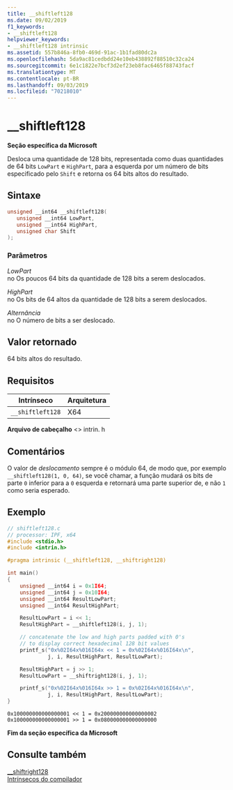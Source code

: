 ```yaml
---
title: __shiftleft128
ms.date: 09/02/2019
f1_keywords:
- __shiftleft128
helpviewer_keywords:
- __shiftleft128 intrinsic
ms.assetid: 557b846a-8fb0-469d-91ac-1b1fad80dc2a
ms.openlocfilehash: 5da9ac81cedbdd24e10eb438892f88510c32ca24
ms.sourcegitcommit: 6e1c1822e7bcf3d2ef23eb8fac6465f88743facf
ms.translationtype: MT
ms.contentlocale: pt-BR
ms.lasthandoff: 09/03/2019
ms.locfileid: "70218010"
---
```

# <a name="__shiftleft128"></a>__shiftleft128

**Seção específica da Microsoft**

Desloca uma quantidade de 128 bits, representada como duas quantidades de 64 bits `LowPart` e `HighPart`, para a esquerda por um número de bits especificado pelo `Shift` e retorna os 64 bits altos do resultado.

## <a name="syntax"></a>Sintaxe

```C
unsigned __int64 __shiftleft128(
   unsigned __int64 LowPart,
   unsigned __int64 HighPart,
   unsigned char Shift
);
```

### <a name="parameters"></a>Parâmetros

*LowPart*\
no Os poucos 64 bits da quantidade de 128 bits a serem deslocados.

*HighPart*\
no Os bits de 64 altos da quantidade de 128 bits a serem deslocados.

*Alternância*\
no O número de bits a ser deslocado.

## <a name="return-value"></a>Valor retornado

64 bits altos do resultado.

## <a name="requirements"></a>Requisitos

|Intrínseco|Arquitetura|
|---------------|------------------|
|`__shiftleft128`|X64|

**Arquivo de cabeçalho** \<> intrin. h

## <a name="remarks"></a>Comentários

O valor de *deslocamento* sempre é o módulo 64, de modo que, por exemplo `__shiftleft128(1, 0, 64)`, se você chamar, a função mudará os bits de parte `0` inferior para a `0` esquerda e retornará uma parte superior de, e não `1` como seria esperado.

## <a name="example"></a>Exemplo

```C
// shiftleft128.c
// processor: IPF, x64
#include <stdio.h>
#include <intrin.h>

#pragma intrinsic (__shiftleft128, __shiftright128)

int main()
{
    unsigned __int64 i = 0x1I64;
    unsigned __int64 j = 0x10I64;
    unsigned __int64 ResultLowPart;
    unsigned __int64 ResultHighPart;

    ResultLowPart = i << 1;
    ResultHighPart = __shiftleft128(i, j, 1);

    // concatenate the low and high parts padded with 0's
    // to display correct hexadecimal 128 bit values
    printf_s("0x%02I64x%016I64x << 1 = 0x%02I64x%016I64x\n",
             j, i, ResultHighPart, ResultLowPart);

    ResultHighPart = j >> 1;
    ResultLowPart = __shiftright128(i, j, 1);

    printf_s("0x%02I64x%016I64x >> 1 = 0x%02I64x%016I64x\n",
             j, i, ResultHighPart, ResultLowPart);
}
```

```Output
0x100000000000000001 << 1 = 0x200000000000000002
0x100000000000000001 >> 1 = 0x080000000000000000
```

**Fim da seção específica da Microsoft**

## <a name="see-also"></a>Consulte também

[__shiftright128](../intrinsics/shiftright128.md)\
[Intrínsecos do compilador](../intrinsics/compiler-intrinsics.md)
